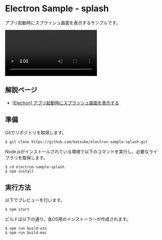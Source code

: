 # Electron Sample - splash
アプリ起動時にスプラッシュ画面を表示するサンプルです。

<video src="doc/movie/electron-splash.mp4" controls autoplay></video>

## 解説ページ
* [[Electron] アプリ起動時にスプラッシュ画面を表示する
](https://blog.katsubemakito.net/nodejs/electron/splash)

## 準備
Gitでリポジトリを取得します。
```shellsession
$ git clone https://github.com/katsube/electron-sample-splash.git
```

Node.jsがインストールされている環境で以下のコマンドを実行し、必要なライブラリを取得します。
```shellsession
$ cd electron-sample-splash
$ npm install
```

## 実行方法
以下でプレビューを行います。
```shellsession
$ npm start
```

ビルドは以下の通り。各OS用のインストーラーが作成されます。
```shellsession
$ npm run build-win
$ npm run build-mac
```
